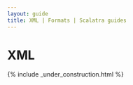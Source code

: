 ```yaml
---
layout: guide
title: XML | Formats | Scalatra guides
---
```


<div class="page-header">
  <h1>XML</h1>
</div>


{% include _under_construction.html %}